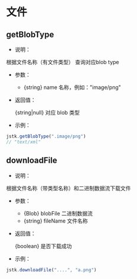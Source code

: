 # 文件

## getBlobType

- 说明：

根据文件名称（有文件类型） 查询对应blob type

- 参数：

    - {string} name 名称，例如："image/png"

- 返回值：

  {string|null} 对应 blob 类型

- 示例：

```js
jstk.getBlobType(".image/png")
// "text/xml"
```

## downloadFile

- 说明：

根据文件名称（带类型名称）和二进制数据流下载文件

- 参数：

    - {Blob} blobFile 二进制数据流
    - {string} fileName 文件名称

- 返回值：

  {boolean} 是否下载成功

- 示例：

```js
jstk.downloadFile("....", "a.png")
```
